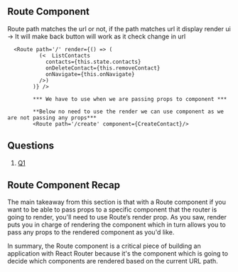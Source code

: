 ## Route Component 
Route path matches the url or not, if the path matches url it display render ui -> It will make back button will work as it check change in url 
```
  <Route path='/' render={() => (
          (<  ListContacts
            contacts={this.state.contacts}
            onDeleteContact={this.removeContact}
            onNavigate={this.onNavigate}
          />)
        )} />

        *** We have to use when we are passing props to component ***

        **Below no need to use the render we can use component as we are not passing any props*** 
        <Route path='/create' component={CreateContact}/>

```

## Questions
1) [Q1](../../imgs/router-q1.png)

## Route Component Recap
The main takeaway from this section is that with a Route component if you want to be able to pass props to a specific component that the router is going to render, you'll need to use Route’s render prop. As you saw, render puts you in charge of rendering the component which in turn allows you to pass any props to the rendered component as you'd like.

In summary, the Route component is a critical piece of building an application with React Router because it's the component which is going to decide which components are rendered based on the current URL path.





